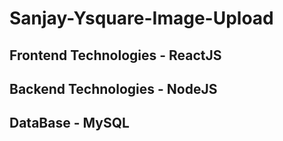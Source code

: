 # Sanjay-Ysquare-Image-Upload
## Frontend Technologies - ReactJS
## Backend Technologies - NodeJS
## DataBase - MySQL
